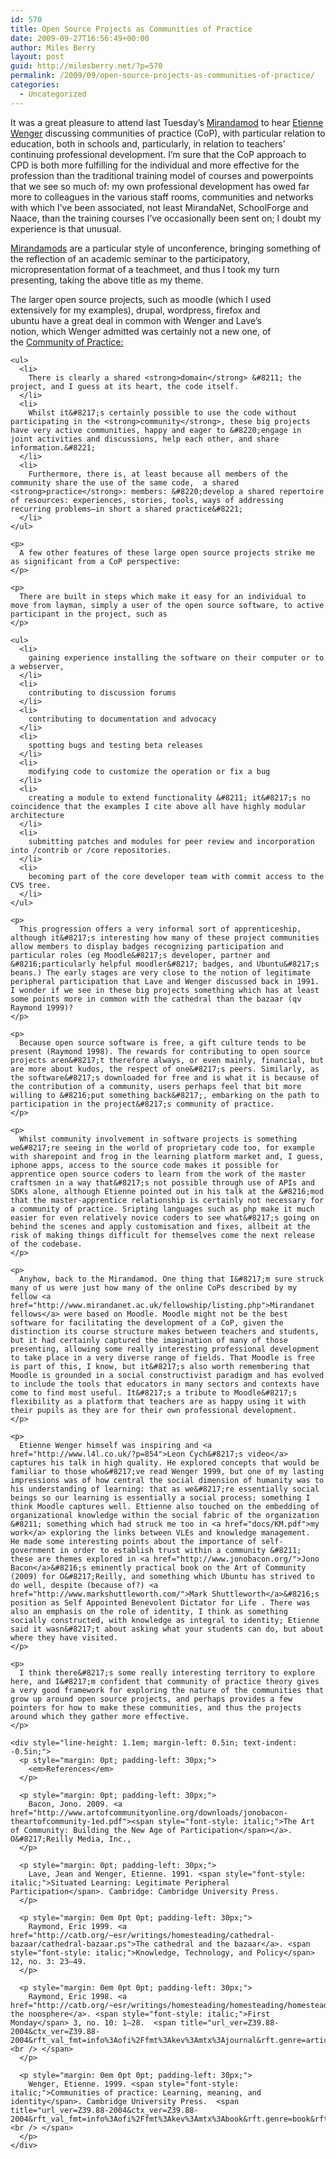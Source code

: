 ```yaml
---
id: 570
title: Open Source Projects as Communities of Practice
date: 2009-09-27T16:56:49+00:00
author: Miles Berry
layout: post
guid: http://milesberry.net/?p=570
permalink: /2009/09/open-source-projects-as-communities-of-practice/
categories:
  - Uncategorized
---
```

It was a great pleasure to attend last Tuesday&#8217;s [Mirandamod](http://mirandamod.wikispaces.com/Communities+of+Practice+of) to hear [Etienne Wenger](http://www.ewenger.com/) discussing communities of practice (CoP), with particular relation to education, both in schools and, particularly, in relation to teachers&#8217; continuing professional development. I&#8217;m sure that the CoP approach to CPD is both more fulfilling for the individual and more effective for the profession than the traditional training model of courses and powerpoints that we see so much of: my own professional development has owed far more to colleagues in the various staff rooms, communities and networks with which I&#8217;ve been associated, not least MirandaNet, SchoolForge and Naace, than the training courses I&#8217;ve occasionally been sent on; I doubt my experience is that unusual.

[Mirandamods](http://www.mirandanet.ac.uk/mirandamods/) are a particular style of unconference, bringing something of the reflection of an academic seminar to the participatory, micropresentation format of a teachmeet, and thus I took my turn presenting, taking the above title as my theme.<!--more-->

<div id="__ss_2056648" style="width: 425px; text-align: left;">
  </p> 
  
  <p>
    The larger open source projects, such as moodle (which I used extensively for my examples), drupal, wordpress, firefox and ubuntu have a great deal in common with Wenger and Lave&#8217;s notion, which Wenger admitted was certainly not a new one, of the <a href="http://www.ewenger.com/theory/">Community of Practice:</a></div> 
    
    <ul>
      <li>
        There is clearly a shared <strong>domain</strong> &#8211; the project, and I guess at its heart, the code itself.
      </li>
      <li>
        Whilst it&#8217;s certainly possible to use the code without participating in the <strong>community</strong>, these big projects have very active communities, happy and eager to &#8220;engage in joint activities and discussions, help each other, and share information.&#8221;
      </li>
      <li>
        Furthermore, there is, at least because all members of the community share the use of the same code,  a shared <strong>practice</strong>: members: &#8220;develop a shared repertoire of resources: experiences, stories, tools, ways of addressing recurring problems—in short a shared practice&#8221;
      </li>
    </ul>
    
    <p>
      A few other features of these large open source projects strike me as significant from a CoP perspective:
    </p>
    
    <p>
      There are built in steps which make it easy for an individual to move from layman, simply a user of the open source software, to active participant in the project, such as
    </p>
    
    <ul>
      <li>
        gaining experience installing the software on their computer or to a webserver,
      </li>
      <li>
        contributing to discussion forums
      </li>
      <li>
        contributing to documentation and advocacy
      </li>
      <li>
        spotting bugs and testing beta releases
      </li>
      <li>
        modifying code to customize the operation or fix a bug
      </li>
      <li>
        creating a module to extend functionality &#8211; it&#8217;s no coincidence that the examples I cite above all have highly modular architecture
      </li>
      <li>
        submitting patches and modules for peer review and incorporation into /contrib or /core repositories.
      </li>
      <li>
        becoming part of the core developer team with commit access to the CVS tree.
      </li>
    </ul>
    
    <p>
      This progression offers a very informal sort of apprenticeship, although it&#8217;s interesting how many of these project communities allow members to display badges recognizing participation and particular roles (eg Moodle&#8217;s developer, partner and &#8216;particularly helpful moodler&#8217; badges, and Ubuntu&#8217;s beans.) The early stages are very close to the notion of legitimate peripheral participation that Lave and Wenger discussed back in 1991. I wonder if we see in these big projects something which has at least some points more in common with the cathedral than the bazaar (qv Raymond 1999)?
    </p>
    
    <p>
      Because open source software is free, a gift culture tends to be present (Raymond 1998). The rewards for contributing to open source projects aren&#8217;t therefore always, or even mainly, financial, but are more about kudos, the respect of one&#8217;s peers. Similarly, as the software&#8217;s downloaded for free and is what it is because of the contribution of a community, users perhaps feel that bit more willing to &#8216;put something back&#8217;, embarking on the path to participation in the project&#8217;s community of practice.
    </p>
    
    <p>
      Whilst community involvement in software projects is something we&#8217;re seeing in the world of proprietary code too, for example with sharepoint and frog in the learning platform market and, I guess, iphone apps, access to the source code makes it possible for apprentice open source coders to learn from the work of the master craftsmen in a way that&#8217;s not possible through use of APIs and SDKs alone, although Etienne pointed out in his talk at the &#8216;mod that the master-apprentice relationship is certainly not necessary for a community of practice. Sripting languages such as php make it much easier for even relatively novice coders to see what&#8217;s going on behind the scenes and apply customisation and fixes, allbeit at the risk of making things difficult for themselves come the next release of the codebase.
    </p>
    
    <p>
      Anyhow, back to the Mirandamod. One thing that I&#8217;m sure struck many of us were just how many of the online CoPs described by my fellow <a href="http://www.mirandanet.ac.uk/fellowship/listing.php">Mirandanet fellows</a> were based on Moodle. Moodle might not be the best software for facilitating the development of a CoP, given the distinction its course structure makes between teachers and students, but it had certainly captured the imagination of many of those presenting, allowing some really interesting professional development to take place in a very diverse range of fields. That Moodle is free is part of this, I know, but it&#8217;s also worth remembering that Moodle is grounded in a social constructivist paradigm and has evolved to include the tools that educators in many sectors and contexts have come to find most useful. It&#8217;s a tribute to Moodle&#8217;s flexibility as a platform that teachers are as happy using it with their pupils as they are for their own professional development.
    </p>
    
    <p>
      Etienne Wenger himself was inspiring and <a href="http://www.l4l.co.uk/?p=854">Leon Cych&#8217;s video</a> captures his talk in high quality. He explored concepts that would be familiar to those who&#8217;ve read Wenger 1999, but one of my lasting impressions was of how central the social dimension of humanity was to his understanding of learning: that as we&#8217;re essentially social beings so our learning is essentially a social process; something I think Moodle captures well. Ettienne also touched on the embedding of organizational knowledge within the social fabric of the organization &#8211; something which had struck me too in <a href="docs/KM.pdf">my work</a> exploring the links between VLEs and knowledge management.  He made some interesting points about the importance of self-government in order to establish trust within a community &#8211; these are themes explored in <a href="http://www.jonobacon.org/">Jono Bacon</a>&#8216;s eminently practical book on the Art of Community (2009) for O&#8217;Reilly, and something which Ubuntu has strived to do well, despite (because of?) <a href="http://www.markshuttleworth.com/">Mark Shuttleworth</a>&#8216;s position as Self Appointed Benevolent Dictator for Life . There was also an emphasis on the role of identity, I think as something socially constructed, with knowledge as integral to identity; Etienne said it wasn&#8217;t about asking what your students can do, but about where they have visited.
    </p>
    
    <p>
      I think there&#8217;s some really interesting territory to explore here, and I&#8217;m confident that community of practice theory gives a very good framework for exploring the nature of the communities that grow up around open source projects, and perhaps provides a few pointers for how to make these communities, and thus the projects around which they gather more effective.
    </p>
    
    <div style="line-height: 1.1em; margin-left: 0.5in; text-indent: -0.5in;">
      <p style="margin: 0pt; padding-left: 30px;">
        <em>References</em>
      </p>
      
      <p style="margin: 0pt; padding-left: 30px;">
        Bacon, Jono. 2009. <a href="http://www.artofcommunityonline.org/downloads/jonobacon-theartofcommunity-1ed.pdf"><span style="font-style: italic;">The Art of Community: Building the New Age of Participation</span></a>. O&#8217;Reilly Media, Inc.,
      </p>
      
      <p style="margin: 0pt; padding-left: 30px;">
        Lave, Jean and Wenger, Etienne. 1991. <span style="font-style: italic;">Situated Learning: Legitimate Peripheral Participation</span>. Cambridge: Cambridge University Press.
      </p>
      
      <p style="margin: 0em 0pt 0pt; padding-left: 30px;">
        Raymond, Eric 1999. <a href="http://catb.org/~esr/writings/homesteading/cathedral-bazaar/cathedral-bazaar.ps">The cathedral and the bazaar</a>. <span style="font-style: italic;">Knowledge, Technology, and Policy</span> 12, no. 3: 23–49.
      </p>
      
      <p style="margin: 0em 0pt 0pt; padding-left: 30px;">
        Raymond, Eric 1998. <a href="http://catb.org/~esr/writings/homesteading/homesteading/homesteading.ps">Homesteading the noosphere</a>. <span style="font-style: italic;">First Monday</span> 3, no. 10: 1–28.  <span title="url_ver=Z39.88-2004&ctx_ver=Z39.88-2004&rft_val_fmt=info%3Aofi%2Ffmt%3Akev%3Amtx%3Ajournal&rft.genre=article&rft.atitle=Homesteading%20the%20noosphere&rft.jtitle=First%20Monday&rft.volume=3&rft.issue=10&rft.aufirst=E.%20S&rft.aulast=Raymond&rft.au=E.%20S%20Raymond&rft.date=1998&rft.pages=1%E2%80%9328"><br /> </span>
      </p>
      
      <p style="margin: 0em 0pt 0pt; padding-left: 30px;">
        Wenger, Etienne. 1999. <span style="font-style: italic;">Communities of practice: Learning, meaning, and identity</span>. Cambridge University Press.  <span title="url_ver=Z39.88-2004&ctx_ver=Z39.88-2004&rft_val_fmt=info%3Aofi%2Ffmt%3Akev%3Amtx%3Abook&rft.genre=book&rft.btitle=Communities%20of%20practice%3A%20Learning%2C%20meaning%2C%20and%20identity&rft.publisher=Cambridge%20Univ%20Pr&rft.aufirst=E.&rft.aulast=Wenger&rft.au=E.%20Wenger&rft.date=1999"><br /> </span>
      </p>
    </div>